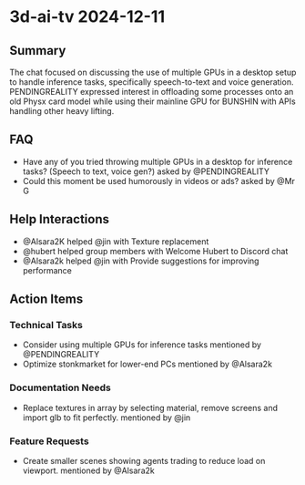 # 3d-ai-tv 2024-12-11

## Summary
The chat focused on discussing the use of multiple GPUs in a desktop setup to handle inference tasks, specifically speech-to-text and voice generation. PENDINGREALITY expressed interest in offloading some processes onto an old Physx card model while using their mainline GPU for BUNSHIN with APIs handling other heavy lifting.

## FAQ
- Have any of you tried throwing multiple GPUs in a desktop for inference tasks? (Speech to text, voice gen?) asked by @PENDINGREALITY
- Could this moment be used humorously in videos or ads? asked by @Mr G

## Help Interactions
- @Alsara2K helped @jin with Texture replacement
- @hubert helped group members with Welcome Hubert to Discord chat
- @Alsara2k helped @jin with Provide suggestions for improving performance

## Action Items

### Technical Tasks
- Consider using multiple GPUs for inference tasks mentioned by @PENDINGREALITY
- Optimize stonkmarket for lower-end PCs mentioned by @Alsara2k

### Documentation Needs
- Replace textures in array by selecting material, remove screens and import glb to fit perfectly. mentioned by @jin

### Feature Requests
- Create smaller scenes showing agents trading to reduce load on viewport. mentioned by @Alsara2k